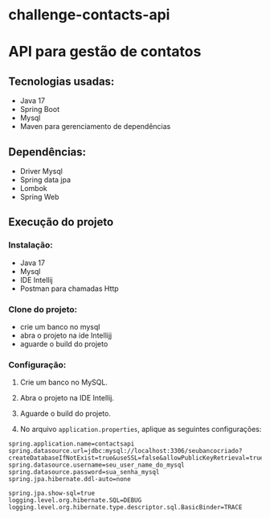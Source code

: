 # challenge-contacts-api
# API para gestão de contatos

## Tecnologias usadas:

- Java 17
- Spring Boot
- Mysql
- Maven para gerenciamento de dependências

## Dependências:

- Driver Mysql
- Spring data jpa
- Lombok
- Spring Web

## Execução do projeto

### Instalação:

- Java 17
- Mysql
- IDE Intellij
- Postman para chamadas Http

### Clone do projeto:

- crie  um banco no mysql
- abra o projeto na ide Intellijj
- aguarde o build do projeto



### Configuração:

1. Crie um banco no MySQL.

2. Abra o projeto na IDE Intellij.

3. Aguarde o build do projeto.

4. No arquivo `application.properties`, aplique as seguintes configurações:

```properties
spring.application.name=contactsapi
spring.datasource.url=jdbc:mysql://localhost:3306/seubancocriado?createDatabaseIfNotExist=true&useSSL=false&allowPublicKeyRetrieval=true&serverTimezone=UTC
spring.datasource.username=seu_user_name_do_mysql
spring.datasource.password=sua_senha_mysql
spring.jpa.hibernate.ddl-auto=none

spring.jpa.show-sql=true
logging.level.org.hibernate.SQL=DEBUG
logging.level.org.hibernate.type.descriptor.sql.BasicBinder=TRACE

  


